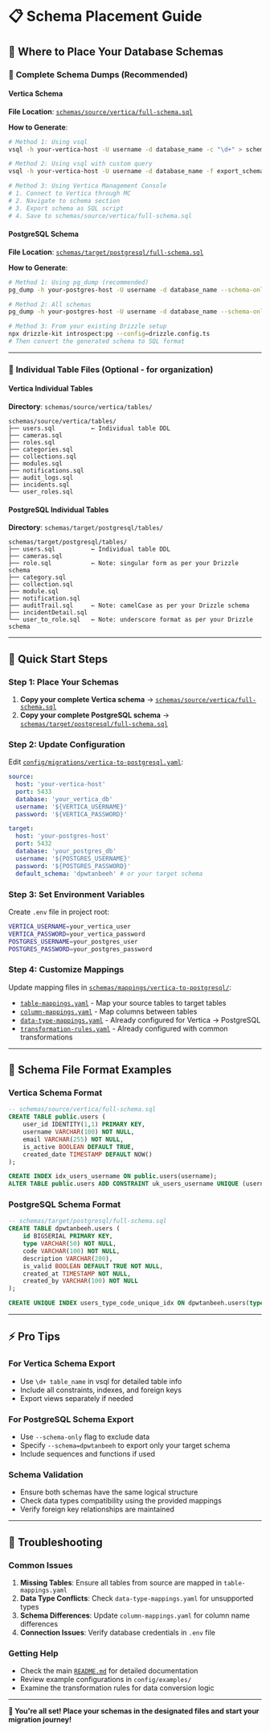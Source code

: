 # 📋 Schema Placement Guide

## 🎯 Where to Place Your Database Schemas

### 📁 **Complete Schema Dumps** (Recommended)

#### **Vertica Schema**

**File Location**: [`schemas/source/vertica/full-schema.sql`](schemas/source/vertica/full-schema.sql)

**How to Generate**:

```bash
# Method 1: Using vsql
vsql -h your-vertica-host -U username -d database_name -c "\d+" > schemas/source/vertica/full-schema.sql

# Method 2: Using vsql with custom query
vsql -h your-vertica-host -U username -d database_name -f export_schema.sql > schemas/source/vertica/full-schema.sql

# Method 3: Using Vertica Management Console
# 1. Connect to Vertica through MC
# 2. Navigate to schema section
# 3. Export schema as SQL script
# 4. Save to schemas/source/vertica/full-schema.sql
```

#### **PostgreSQL Schema**

**File Location**: [`schemas/target/postgresql/full-schema.sql`](schemas/target/postgresql/full-schema.sql)

**How to Generate**:

```bash
# Method 1: Using pg_dump (recommended)
pg_dump -h your-postgres-host -U username -d database_name --schema-only --schema=dpwtanbeeh > schemas/target/postgresql/full-schema.sql

# Method 2: All schemas
pg_dump -h your-postgres-host -U username -d database_name --schema-only > schemas/target/postgresql/full-schema.sql

# Method 3: From your existing Drizzle setup
npx drizzle-kit introspect:pg --config=drizzle.config.ts
# Then convert the generated schema to SQL format
```

---

### 📂 **Individual Table Files** (Optional - for organization)

#### **Vertica Individual Tables**

**Directory**: `schemas/source/vertica/tables/`

```
schemas/source/vertica/tables/
├── users.sql          ← Individual table DDL
├── cameras.sql
├── roles.sql
├── categories.sql
├── collections.sql
├── modules.sql
├── notifications.sql
├── audit_logs.sql
├── incidents.sql
└── user_roles.sql
```

#### **PostgreSQL Individual Tables**

**Directory**: `schemas/target/postgresql/tables/`

```
schemas/target/postgresql/tables/
├── users.sql          ← Individual table DDL
├── cameras.sql
├── role.sql           ← Note: singular form as per your Drizzle schema
├── category.sql
├── collection.sql
├── module.sql
├── notification.sql
├── auditTrail.sql     ← Note: camelCase as per your Drizzle schema
├── incidentDetail.sql
└── user_to_role.sql   ← Note: underscore format as per your Drizzle schema
```

---

## 🚀 **Quick Start Steps**

### **Step 1: Place Your Schemas**

1. **Copy your complete Vertica schema** → [`schemas/source/vertica/full-schema.sql`](schemas/source/vertica/full-schema.sql)
2. **Copy your complete PostgreSQL schema** → [`schemas/target/postgresql/full-schema.sql`](schemas/target/postgresql/full-schema.sql)

### **Step 2: Update Configuration**

Edit [`config/migrations/vertica-to-postgresql.yaml`](config/migrations/vertica-to-postgresql.yaml):

```yaml
source:
  host: 'your-vertica-host'
  port: 5433
  database: 'your_vertica_db'
  username: '${VERTICA_USERNAME}'
  password: '${VERTICA_PASSWORD}'

target:
  host: 'your-postgres-host'
  port: 5432
  database: 'your_postgres_db'
  username: '${POSTGRES_USERNAME}'
  password: '${POSTGRES_PASSWORD}'
  default_schema: 'dpwtanbeeh' # or your target schema
```

### **Step 3: Set Environment Variables**

Create `.env` file in project root:

```bash
VERTICA_USERNAME=your_vertica_user
VERTICA_PASSWORD=your_vertica_password
POSTGRES_USERNAME=your_postgres_user
POSTGRES_PASSWORD=your_postgres_password
```

### **Step 4: Customize Mappings**

Update mapping files in [`schemas/mappings/vertica-to-postgresql/`](schemas/mappings/vertica-to-postgresql/):

- [`table-mappings.yaml`](schemas/mappings/vertica-to-postgresql/table-mappings.yaml) - Map your source tables to target tables
- [`column-mappings.yaml`](schemas/mappings/vertica-to-postgresql/column-mappings.yaml) - Map columns between tables
- [`data-type-mappings.yaml`](schemas/mappings/vertica-to-postgresql/data-type-mappings.yaml) - Already configured for Vertica → PostgreSQL
- [`transformation-rules.yaml`](schemas/mappings/vertica-to-postgresql/transformation-rules.yaml) - Already configured with common transformations

---

## 📝 **Schema File Format Examples**

### **Vertica Schema Format**

```sql
-- schemas/source/vertica/full-schema.sql
CREATE TABLE public.users (
    user_id IDENTITY(1,1) PRIMARY KEY,
    username VARCHAR(100) NOT NULL,
    email VARCHAR(255) NOT NULL,
    is_active BOOLEAN DEFAULT TRUE,
    created_date TIMESTAMP DEFAULT NOW()
);

CREATE INDEX idx_users_username ON public.users(username);
ALTER TABLE public.users ADD CONSTRAINT uk_users_username UNIQUE (username);
```

### **PostgreSQL Schema Format**

```sql
-- schemas/target/postgresql/full-schema.sql
CREATE TABLE dpwtanbeeh.users (
    id BIGSERIAL PRIMARY KEY,
    type VARCHAR(50) NOT NULL,
    code VARCHAR(100) NOT NULL,
    description VARCHAR(200),
    is_valid BOOLEAN DEFAULT TRUE NOT NULL,
    created_at TIMESTAMP NOT NULL,
    created_by VARCHAR(100) NOT NULL
);

CREATE UNIQUE INDEX users_type_code_unique_idx ON dpwtanbeeh.users(type, code);
```

---

## ⚡ **Pro Tips**

### **For Vertica Schema Export**

- Use `\d+ table_name` in vsql for detailed table info
- Include all constraints, indexes, and foreign keys
- Export views separately if needed

### **For PostgreSQL Schema Export**

- Use `--schema-only` flag to exclude data
- Specify `--schema=dpwtanbeeh` to export only your target schema
- Include sequences and functions if used

### **Schema Validation**

- Ensure both schemas have the same logical structure
- Check data types compatibility using the provided mappings
- Verify foreign key relationships are maintained

---

## 🔧 **Troubleshooting**

### **Common Issues**

1. **Missing Tables**: Ensure all tables from source are mapped in `table-mappings.yaml`
2. **Data Type Conflicts**: Check `data-type-mappings.yaml` for unsupported types
3. **Schema Differences**: Update `column-mappings.yaml` for column name differences
4. **Connection Issues**: Verify database credentials in `.env` file

### **Getting Help**

- Check the main [`README.md`](README.md) for detailed documentation
- Review example configurations in `config/examples/`
- Examine the transformation rules for data conversion logic

---

**🎉 You're all set! Place your schemas in the designated files and start your migration journey!**
